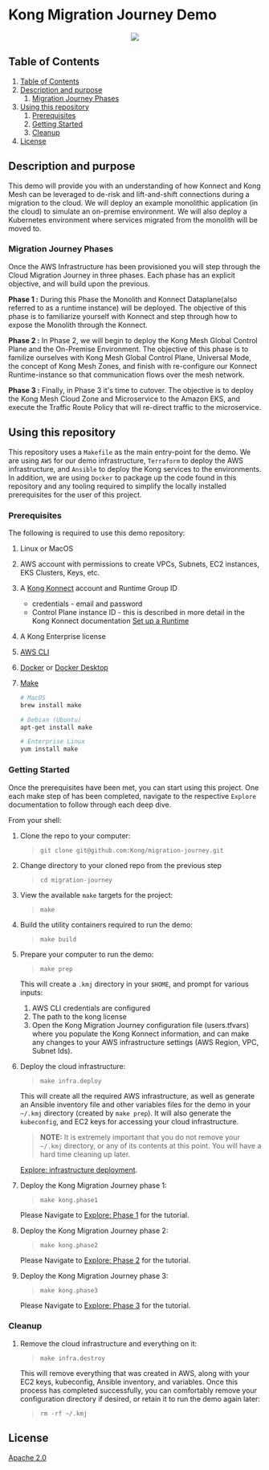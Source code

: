 # Kong Migration Journey Demo

<p align="center">
  <img src="https://2tjosk2rxzc21medji3nfn1g-wpengine.netdna-ssl.com/wp-content/uploads/2018/08/kong-combination-mark-color-256px.png" /></div>
</p>


## Table of Contents


<!-- @import "[TOC]" {cmd="toc" depthFrom=2 depthTo=6 orderedList=true} -->

<!-- code_chunk_output -->

1. [Table of Contents](#table-of-contents)
2. [Description and purpose](#description-and-purpose)
    1. [Migration Journey Phases](#migration-journey-phases)
3. [Using this repository](#using-this-repository)
    1. [Prerequisites](#prerequisites)
    2. [Getting Started](#getting-started)
    3. [Cleanup](#cleanup)
4. [License](#license)

<!-- /code_chunk_output -->

## Description and purpose

This demo will provide you with an understanding of how Konnect and Kong Mesh can be leveraged to de-risk and lift-and-shift connections during a migration to the cloud.  We will deploy an example monolithic application (in the cloud) to simulate an on-premise environment.  We will also deploy a Kubernetes environment where services migrated from the monolith will be moved to.  

### Migration Journey Phases

Once the AWS Infrastructure has been provisioned you will step through the Cloud Migration Journey in three phases. Each phase has an explicit objective, and will build upon the previous.

**Phase 1 :** During this Phase the Monolith and Konnect Dataplane(also referred to as a runtime instance) will be deployed. The objective of this phase is to familiarize yourself with Konnect and step through how to expose the Monolith through the Konnect.

**Phase 2 :** In Phase 2, we will begin to deploy the Kong Mesh Global Control Plane and the On-Premise Environment. The objective of this phase is to familize ourselves with Kong Mesh Global Control Plane, Universal Mode, the concept of Kong Mesh Zones, and finish with re-configure our Konnect Runtime-instance so that communication flows over the mesh network.

**Phase 3 :** Finally, in Phase 3 it's time to cutover. The objective is to deploy the Kong Mesh Cloud Zone and Microservice to the Amazon EKS, and execute the Traffic Route Policy that will re-direct traffic to the microservice.

## Using this repository

This repository uses a `Makefile` as the main entry-point for the demo.  We are using `AWS` for our demo infrastructure, `Terraform` to deploy the AWS infrastructure, and `Ansible` to deploy the Kong services to the environments.  In addition, we are using `Docker` to package up the code found in this repository and any tooling required to simplify the locally installed prerequisites for the user of this project.

### Prerequisites

The following is required to use this demo repository:

1. Linux or MacOS
1. AWS account with permissions to create VPCs, Subnets, EC2 instances, EKS Clusters, Keys, etc.
1. A [Kong Konnect](https://cloud.konghq.com/login) account and Runtime Group ID
    * credentials - email and password
    * Control Plane instance ID - this is described in more detail in the Kong Konnect documentation [Set up a Runtime](https://docs.konghq.com/konnect/getting-started/configure-runtime/#set-up-a-new-runtime-instance)
1. A Kong Enterprise license
1. [AWS CLI](https://docs.aws.amazon.com/cli/latest/userguide/getting-started-install.html)
1. [Docker](https://docs.docker.com/engine/install/) or [Docker Desktop](https://docs.docker.com/engine/install/#desktop)
1. [Make](https://www.gnu.org/software/make/)

    ```bash
    # MacOS
    brew install make

    # Debian (Ubuntu)
    apt-get install make

    # Enterprise Linux
    yum install make
    ```

### Getting Started

Once the prerequisites have been met, you can start using this project. One each make step of has been completed, navigate to the respective `Explore` documentation to follow through each deep dive.

From your shell:

1. Clone the repo to your computer:
    > `git clone git@github.com:Kong/migration-journey.git`

1. Change directory to your cloned repo from the previous step
     > `cd migration-journey`

1. View the available `make` targets for the project:
    > `make`

1. Build the utility containers required to run the demo:
    > `make build`

1. Prepare your computer to run the demo:
    > `make prep`

    This will create a `.kmj` directory in your `$HOME`, and prompt for various inputs:
    1. AWS CLI credentials are configured  
    2. The path to the kong license
    3. Open the Kong Migration Journey configuration file (users.tfvars) where you populate the Kong Konnect information, and can make any changes to your AWS infrastructure settings (AWS Region, VPC, Subnet Ids).

1. Deploy the cloud infrastructure:
    > `make infra.deploy`

    This will create all the required AWS infrastructure, as well as generate an Ansible inventory file and other variables files for the demo in your `~/.kmj` directory (created by `make prep`).  It will also generate the `kubeconfig`, and EC2 keys for accessing your cloud infrastructure.  
    > **NOTE:** It is extremely important that you do not remove your `~/.kmj` directory, or any of its contents at this point.  You will have a hard time cleaning up later.

    [Explore: infrastructure deployment](docs/explore/infra_deploy.md).

1. Deploy the Kong Migration Journey phase 1:
    > `make kong.phase1`

    Please Navigate to [Explore: Phase 1](docs/explore/phase1.md) for the tutorial.

1. Deploy the Kong Migration Journey phase 2:
    > `make kong.phase2`

    Please Navigate to [Explore: Phase 2](docs/explore/phase2.md) for the tutorial.

1. Deploy the Kong Migration Journey phase 3:
    > `make kong.phase3`

    Please Navigate to [Explore: Phase 3](docs/explore/phase3.md) for the tutorial.

### Cleanup

1. Remove the cloud infrastructure and everything on it:
    > `make infra.destroy`

    This will remove everything that was created in AWS, along with your EC2 keys, kubeconfig, Ansible inventory, and variables.  Once this process has completed successfully, you can comfortably remove your configuration directory if desired, or retain it to run the demo again later:
    
    > `rm -rf ~/.kmj`


## License

[Apache 2.0](LICENSE)